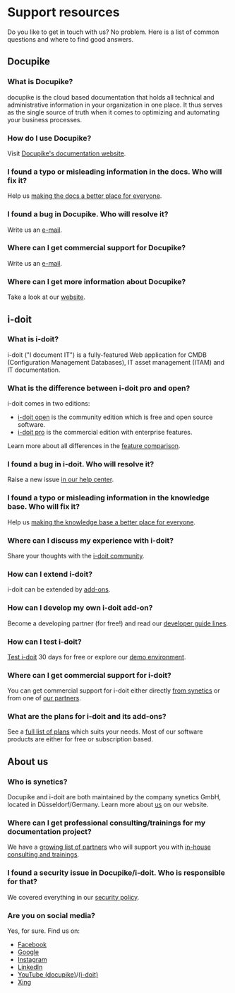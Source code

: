 # Support resources

Do you like to get in touch with us? No problem.
Here is a list of common questions and where to find good answers.

## Docupike

### What is Docupike?

docupike is the cloud based documentation that holds all technical and administrative information in your organization in one place.
It thus serves as the single source of truth when it comes to optimizing and automating your business processes.

### How do I use Docupike?

Visit [Docupike's documentation website][docs].

### I found a typo or misleading information in the docs. Who will fix it?

Help us [making the docs a better place for everyone][docs-contribution].

### I found a bug in Docupike. Who will resolve it?

Write us an [e-mail](mailto:help@docupike.com).

### Where can I get commercial support for Docupike?

Write us an [e-mail](mailto:help@docupike.com).

### Where can I get more information about Docupike?

Take a look at our [website][docupike-website].

## i-doit

### What is i-doit?

i-doit ("I document IT") is a fully-featured Web application for CMDB (Configuration Management Databases), IT asset management (ITAM) and IT documentation.

### What is the difference between i-doit pro and open?

i-doit comes in two editions:

-   [i-doit open][open] is the community edition which is free and open source software.
-   [i-doit pro][i-doit-website] is the commercial edition with enterprise features.

Learn more about all differences in the [feature comparison][comparison].

### I found a bug in i-doit. Who will resolve it?

Raise a new issue [in our help center][help].

### I found a typo or misleading information in the knowledge base. Who will fix it?

Help us [making the knowledge base a better place for everyone][kb-contribution].

### Where can I discuss my experience with i-doit?

Share your thoughts with the [i-doit community][community].

### How can I extend i-doit?

i-doit can be extended by [add-ons][i-doit-website].

### How can I develop my own i-doit add-on?

Become a developing partner (for free!) and read our [developer guide lines][kb].

### How can I test i-doit?

[Test i-doit][i-doit-website] 30 days for free or explore our [demo environment][demo].

### Where can I get commercial support for i-doit?

You can get commercial support for i-doit either directly [from synetics][help] or from one of [our partners][i-doit-website].

### What are the plans for i-doit and its add-ons?

See a [full list of plans][i-doit-website] which suits your needs.
Most of our software products are either for free or subscription based.

## About us

### Who is synetics?

Docupike and i-doit are both maintained by the company synetics GmbH, located in Düsseldorf/Germany.
Learn more about [us][about-us] on our website.

### Where can I get professional consulting/trainings for my documentation project?

We have a [growing list of partners][i-doit-website] who will support you with [in-house consulting and trainings][i-doit-website].

### I found a security issue in Docupike/i-doit. Who is responsible for that?

We covered everything in our [security policy][security].

### Are you on social media?

Yes, for sure.
Find us on:

-   [Facebook][facebook]
-   [Google][google]
-   [Instagram][instagram]
-   [LinkedIn][linkedin]
-   [YouTube (docupike)][docupike-youtube]/[(i-doit)][i-doit-youtube]
-   [Xing][xing]

[about-us]: https://www.i-doit.com/en/resources/about-us
[community]: https://community.i-doit.com/
[comparison]: https://i-doit.org/en/features
[demo]: https://demo.i-doit.com/
[docs]: https://docs.docupike.com/
[docs-contribution]: https://github.com/docupike/docs/blob/main/CONTRIBUTING.md
[help]: https://help.i-doit.com/
[kb]: https://kb.i-doit.com/en/
[kb-contribution]: https://github.com/i-doit/knowledge-base/blob/main/CONTRIBUTING.md
[open]: https://i-doit.org/
[i-doit-website]: https://www.i-doit.com/
[docupike-website]: https://www.docupike.com/
[security]: SECURITY.md
[facebook]: https://facebook.com/itdokumentation/
[google]: https://g.page/synetics-gmbh/review
[instagram]: https://www.instagram.com/i_doit.cmdb/
[linkedin]: https://www.linkedin.com/company/i-doit/
[xing]: https://www.xing.com/communities/groups/i-doit-dokumentation-und-cmdb-1064322
[i-doit-youtube]: https://www.youtube.com/@it-dokumentation
[docupike-youtube]: https://www.youtube.com/@docupike-jo2kc
